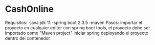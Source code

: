 # CashOnline

Requisitos:
  -java jdk 11 
  -spring boot 2.3.5
  -maven 
Pasos:
  importar el proyecto en cualquier editor con spring boot tools, el proyecto debe ser importado como "Maven project"
  iniciar spring deployando el proyecto dentro del contenedor
  
